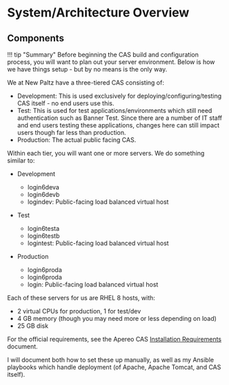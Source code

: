 # System/Architecture Overview

## Components

!!! tip "Summary"
    Before beginning the CAS build and configuration process, you will want to plan out your server environment.  Below is how we have things setup - but by no means is the only way.

We at New Paltz have a three-tiered CAS consisting of:

* Development: This is used exclusively for deploying/configuring/testing CAS itself - no end users use this.
* Test: This is used for test applications/environments which still need authentication such as Banner Test.  Since there are a number of IT staff and end users testing these applications, changes here can still impact users though far less than production.
* Production: The actual public facing CAS.

Within each tier, you will want one or more servers.  We do something similar to:

* Development
    * login6deva
    * login6devb
    * logindev: Public-facing load balanced virtual host

* Test
    * login6testa
    * login6testb
    * logintest: Public-facing load balanced virtual host

* Production
    * login6proda
    * login6proda
    * login: Public-facing load balanced virtual host

Each of these servers for us are RHEL 8 hosts, with:

* 2 virtual CPUs for production, 1 for test/dev
* 4 GB memory (though you may need more or less depending on load)
* 25 GB disk

For the official requirements, see the Apereo CAS [Installation Requirements](https://apereo.github.io/cas/6.3.x/planning/Installation-Requirements.html) document.

I will document both how to set these up manually, as well as my Ansible playbooks which handle deployment (of Apache, Apache Tomcat, and CAS itself).